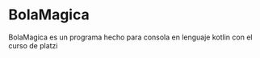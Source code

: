 # BolaMagica
BolaMagica es un programa hecho  para consola en lenguaje kotlin con el curso de platzi
